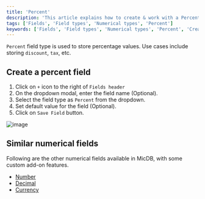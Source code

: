 ```yaml
---
title: 'Percent'
description: 'This article explains how to create & work with a Percent field.'
tags: ['Fields', 'Field types', 'Numerical types', 'Percent']
keywords: ['Fields', 'Field types', 'Numerical types', 'Percent', 'Create percent field']
---
```



`Percent` field type is used to store percentage values. Use cases include storing `discount`, `tax`, etc.

## Create a percent field
1. Click on `+` icon to the right of `Fields header`
2. On the dropdown modal, enter the field name (Optional).
3. Select the field type as `Percent` from the dropdown.
4. Set default value for the field (Optional).
5. Click on `Save Field` button.

![image](/img/v2/fields/types/percent.png)

## Similar numerical fields
Following are the other numerical fields available in MicDB, with some custom add-on features.
- [Number](010.number.md)
- [Decimal](020.decimal.md)
- [Currency](040.currency.md)